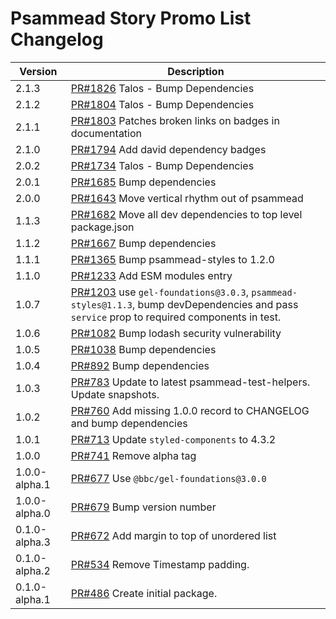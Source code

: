 # Psammead Story Promo List Changelog

<!-- prettier-ignore -->
| Version | Description |
| ------- | ----------- |
| 2.1.3 | [PR#1826](https://github.com/bbc/psammead/pull/1826) Talos - Bump Dependencies |
| 2.1.2 | [PR#1804](https://github.com/bbc/psammead/pull/1804) Talos - Bump Dependencies |
| 2.1.1 | [PR#1803](https://github.com/bbc/psammead/pull/1803/) Patches broken links on badges in documentation |
| 2.1.0 | [PR#1794](https://github.com/bbc/psammead/pull/1794) Add david dependency badges |
| 2.0.2 | [PR#1734](https://github.com/bbc/psammead/pull/1734) Talos - Bump Dependencies |
| 2.0.1   | [PR#1685](https://github.com/bbc/psammead/pull/1685) Bump dependencies |
| 2.0.0 | [PR#1643](https://github.com/bbc/psammead/pull/1643) Move vertical rhythm out of psammead |
| 1.1.3 | [PR#1682](https://github.com/bbc/psammead/pull/1682) Move all dev dependencies to top level package.json |
| 1.1.2 | [PR#1667](https://github.com/bbc/psammead/pull/1667) Bump dependencies |
| 1.1.1 | [PR#1365](https://github.com/bbc/psammead/pull/1365) Bump psammead-styles to 1.2.0 |
| 1.1.0 | [PR#1233](https://github.com/bbc/psammead/pull/1233) Add ESM modules entry |
| 1.0.7   | [PR#1203](https://github.com/bbc/psammead/pull/1203) use `gel-foundations@3.0.3`, `psammead-styles@1.1.3`, bump devDependencies and pass `service` prop to required components in test. |
| 1.0.6   | [PR#1082](https://github.com/bbc/psammead/pull/1082) Bump lodash security vulnerability |
| 1.0.5   | [PR#1038](https://github.com/bbc/psammead/pull/1038) Bump dependencies |
| 1.0.4   | [PR#892](https://github.com/bbc/psammead/pull/892) Bump dependencies |
| 1.0.3   | [PR#783](https://github.com/bbc/psammead/pull/783) Update to latest psammead-test-helpers. Update snapshots. |
| 1.0.2   | [PR#760](https://github.com/BBC/psammead/pull/760) Add missing 1.0.0 record to CHANGELOG and bump dependencies |
| 1.0.1   | [PR#713](https://github.com/BBC/psammead/pull/713) Update `styled-components` to 4.3.2 |
| 1.0.0   | [PR#741](https://github.com/BBC/psammead/pull/741) Remove alpha tag |
| 1.0.0-alpha.1 | [PR#677](https://github.com/BBC/psammead/pull/677) Use `@bbc/gel-foundations@3.0.0` |
| 1.0.0-alpha.0 | [PR#679](https://github.com/BBC/psammead/pull/679) Bump version number |
| 0.1.0-alpha.3 | [PR#672](https://github.com/BBC/psammead/pull/672) Add margin to top of unordered list |
| 0.1.0-alpha.2 | [PR#534](https://github.com/BBC/psammead/pull/534) Remove Timestamp padding. |
| 0.1.0-alpha.1 | [PR#486](https://github.com/BBC/psammead/pull/486) Create initial package. |
